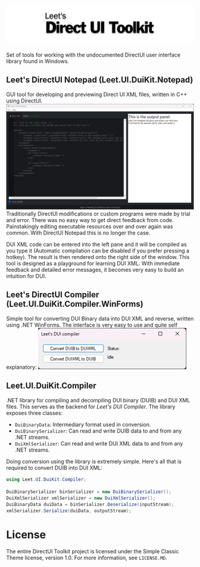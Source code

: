 ![Leet's DirectUI Toolkit](https://raw.githubusercontent.com/AEAEAEAE4343/Leet.UI.DuiKit/master/screenshots/bannernofonts.svg)
---
Set of tools for working with the undocumented DirectUI user interface library found in Windows.

## Leet's DirectUI Notepad (Leet.UI.DuiKit.Notepad)
GUI tool for developing and previewing Direct UI XML files, written in C++ using DirectUI.
![Leet's DirectUI Notepad](https://github.com/AEAEAEAE4343/Leet.UI.DuiKit/blob/master/screenshots/notepad.png?raw=true)
Traditionally DirectUI modifications or custom programs were made by trial and error. There was no easy way to get direct feedback from code. Painstakingly editing executable resources over and over again was common. With DirectUI Notepad this is no longer the case.

DUI XML code can be entered into the left pane and it will be compiled as you type it (Automatic compilation can be disabled if you prefer pressing a hotkey). The result is then rendered onto the right side of the window. This tool is designed as a playground for learning DUI XML. With immediate feedback and detailed error messages, it becomes very easy to build an intuition for DUI.

## Leet's DirectUI Compiler (Leet.UI.DuiKit.Compiler.WinForms)
Simple tool for converting DUI Binary data into DUI XML and reverse, written using .NET WinForms. 
The interface is very easy to use and quite self explanatory:
![Leet's DirectUI Compiler](https://github.com/AEAEAEAE4343/Leet.UI.DuiKit/blob/master/screenshots/winformscompiler.png?raw=true)

## Leet.UI.DuiKit.Compiler
.NET library for compiling and decompiling DUI binary (DUIB) and DUI XML files. This serves as the backend for *Leet's DUI Compiler*.
The library exposes three classes:
- `DuiBinaryData`: Intermediary format used in conversion.
- `DuiBinarySerializer`: Can read and write DUIB data to and from any .NET streams.
- `DuiXmlSerializer`: Can read and write DUI XML data to and from any .NET streams.

Doing conversion using the library is extremely simple. Here's all that is required to convert DUIB into DUI XML:
```csharp
using Leet.UI.DuiKit.Compiler;

DuiBinarySerializer binSerializer = new DuiBinarySerializer();
DuiXmlSerializer xmlSerializer = new DuiXmlSerializer();
DuiBinaryData duiData = binSerializer.Deserialize(inputStream);
xmlSerializer.Serialize(duiData, outputStream);
```

# License
The entire DirectUI Toolkit project is licensed under the Simple Classic Theme license, version 1.0. For more information, see `LICENSE.MD`.